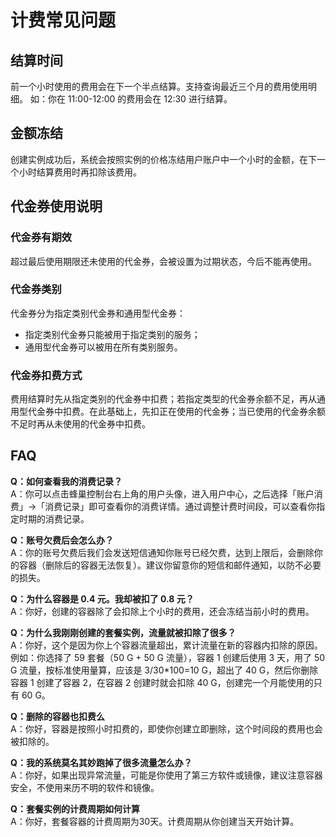 # 计费常见问题

## 结算时间

前一个小时使用的费用会在下一个半点结算。支持查询最近三个月的费用使用明细。 如：你在 11:00-12:00 的费用会在 12:30 进行结算。

## 金额冻结

创建实例成功后，系统会按照实例的价格冻结用户账户中一个小时的金额，在下一个小时结算费用时再扣除该费用。

## 代金券使用说明

### 代金券有期效
超过最后使用期限还未使用的代金券，会被设置为过期状态，今后不能再使用。

### 代金券类别
代金券分为指定类别代金券和通用型代金券：

* 指定类别代金券只能被用于指定类别的服务；
* 通用型代金券可以被用在所有类别服务。

### 代金券扣费方式
费用结算时先从指定类别的代金券中扣费；若指定类型的代金券余额不足，再从通用型代金券中扣费。在此基础上，先扣正在使用的代金券；当已使用的代金券余额不足时再从未使用的代金券中扣费。


## FAQ

**Q：如何查看我的消费记录？**<br>
A：你可以点击蜂巢控制台右上角的用户头像，进入用户中心，之后选择「账户消费」->「消费记录」即可查看你的消费详情。通过调整计费时间段，可以查看你指定时期的消费记录。

**Q：账号欠费后会怎么办？**<br>
A：你的账号欠费后我们会发送短信通知你账号已经欠费，达到上限后，会删除你的容器（删除后的容器无法恢复）。建议你留意你的短信和邮件通知，以防不必要的损失。

**Q：为什么容器是 0.4 元。我却被扣了 0.8 元？**<br>
A：你好，创建的容器除了会扣除上个小时的费用，还会冻结当前小时的费用。

**Q：为什么我刚刚创建的套餐实例，流量就被扣除了很多？**<br>
A：你好，这个是因为你上个容器流量超出，累计流量在新的容器内扣除的原因。
例如：你选择了 59 套餐（50 G + 50 G 流量），容器 1 创建后使用 3 天，用了 50 G 流量，按标准使用量算，应该是 3/30*100=10 G，超出了 40 G，然后你删除容器 1 创建了容器 2，在容器 2 创建时就会扣除 40 G，创建完一个月能使用的只有 60 G。

**Q：删除的容器也扣费么**<br>
A：你好，容器是按照小时扣费的，即使你创建立即删除，这个时间段的费用也会被扣除的。

**Q：我的系统莫名其妙跑掉了很多流量怎么办？**<br>
A：你好，如果出现异常流量，可能是你使用了第三方软件或镜像，建议注意容器安全，不使用来历不明的软件和镜像。

**Q：套餐实例的计费周期如何计算**<br>
A：你好，套餐容器的计费周期为30天。计费周期从你创建当天开始计算。 

